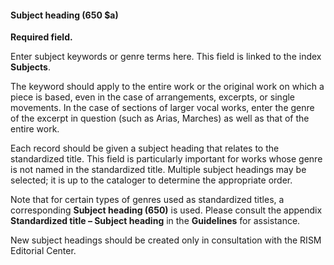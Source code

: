 #### Subject heading (650 $a)

**Required field.**

Enter subject keywords or genre terms here. This field is linked to the index **Subjects**.&nbsp;&nbsp;&nbsp;&nbsp;&nbsp;&nbsp;&nbsp;&nbsp;&nbsp;&nbsp;&nbsp;

The keyword should apply to the entire work or the original work on which a piece is based, even in the case of arrangements, excerpts, or single movements. In the case of sections of larger vocal works, enter the genre of the excerpt in question (such as Arias, Marches) as well as that of the entire work.

Each record should be given a subject heading that relates to the standardized title. This field is particularly important for works whose genre is not named in the standardized title. Multiple subject headings may be selected; it is up to the cataloger to determine the appropriate order.

Note that for certain types of genres used as standardized titles, a corresponding **Subject heading (650)** is used. Please consult the appendix **Standardized title – Subject heading** in the **Guidelines** for assistance.

New subject headings should be created only in consultation with the RISM Editorial Center.